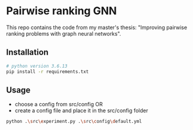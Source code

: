 # Pairwise ranking GNN
This repo contains the code from my master's thesis: "Improving pairwise ranking problems with graph neural networks".

## Installation
```bash
# python version 3.6.13
pip install -r requirements.txt
```

## Usage
- choose a config from src/config OR
- create a config file and place it in the src/config folder
```bash
python .\src\experiment.py .\src\config\default.yml
```
